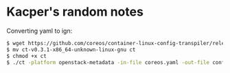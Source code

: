Kacper's random notes
=====================

Converting yaml to ign:

```bash
$ wget https://github.com/coreos/container-linux-config-transpiler/releases/download/v0.3.1/ct-v0.3.1-x86_64-unknown-linux-gnu
$ mv ct-v0.3.1-x86_64-unknown-linux-gnu ct
$ chmod +x ct
$ ./ct -platform openstack-metadata -in-file coreos.yaml -out-file config.ign
```
